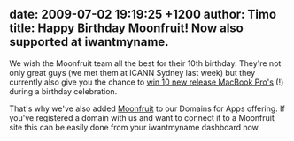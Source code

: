 date: 2009-07-02 19:19:25 +1200
author: Timo
title: Happy Birthday Moonfruit! Now also supported at iwantmyname.
----

We wish the Moonfruit team all the best for their 10th birthday. They're not only great guys (we met them at ICANN Sydney last week) but they currently also give you the chance to [win 10 new release MacBook Pro's](http://www.moonfruitlounge.com/post/2009/06/30/Celebrate-10-years-of-Moonfruit-and-win-a-MacBook-Pro "Win a MacBook Pro with Moonfruit Free Website Builder") (!) during a birthday celebration.

That's why we've also added [Moonfruit](https://iwantmyname.com/features/applications/custom-domain-apps/websites/moonfruit-simple-website-builder "Free easy website Builder Moonfruit") to our Domains for Apps offering. If you've registered a domain with us and want to connect it to a Moonfruit site this can be easily done from your iwantmyname dashboard now.
